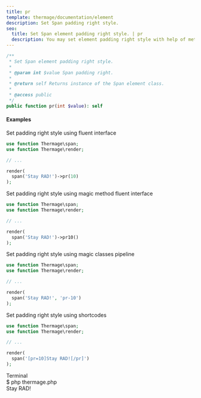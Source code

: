 ```yaml
---
title: pr
template: thermage/documentation/element
description: Set Span padding right style.
seo:
  title: Set Span element padding right style. | pr
  description: You may set element padding right style with help of method pr
---
```


```php
/**
 * Set Span element padding right style.
 *
 * @param int $value Span padding right.
 *
 * @return self Returns instance of the Span element class.
 *
 * @access public
 */
public function pr(int $value): self
```

#### Examples

Set padding right style using fluent interface
```php
use function Thermage\span;
use function Thermage\render;

// ...

render( 
  span('Stay RAD!')->pr(10)
);
```

Set padding right style using magic method fluent interface
```php
use function Thermage\span;
use function Thermage\render;

// ...

render( 
  span('Stay RAD!')->pr10()
);
```

Set padding right style using magic classes pipeline
```php
use function Thermage\span;
use function Thermage\render;

// ...

render( 
  span('Stay RAD!', 'pr-10')
);
```

Set padding right style using shortcodes
```php 
use function Thermage\span;
use function Thermage\render;

// ...

render( 
  span('[pr=10]Stay RAD![/pr]')
);
```

<div class="terminal">
  <div class="terminal-header">Terminal</div>
  <div class="terminal-body">
    <div class="terminal-command">$ php thermage.php</div>
    <div class="el-div">Stay RAD!</div>
  </div>
</div>